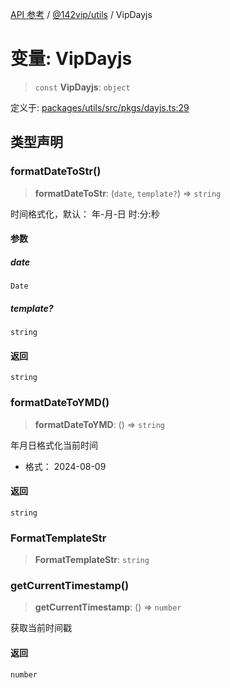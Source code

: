 [API 参考](../../../packages.md) / [@142vip/utils](../index.md) / VipDayjs

# 变量: VipDayjs

> `const` **VipDayjs**: `object`

定义于: [packages/utils/src/pkgs/dayjs.ts:29](https://github.com/142vip/core-x/blob/293ce1057e8ca17514533d1e98d7acd05ef45b34/packages/utils/src/pkgs/dayjs.ts#L29)

## 类型声明

### formatDateToStr()

> **formatDateToStr**: (`date`, `template?`) => `string`

时间格式化，默认： 年-月-日 时:分:秒

#### 参数

##### date

`Date`

##### template?

`string`

#### 返回

`string`

### formatDateToYMD()

> **formatDateToYMD**: () => `string`

年月日格式化当前时间
- 格式： 2024-08-09

#### 返回

`string`

### FormatTemplateStr

> **FormatTemplateStr**: `string`

### getCurrentTimestamp()

> **getCurrentTimestamp**: () => `number`

获取当前时间戳

#### 返回

`number`
